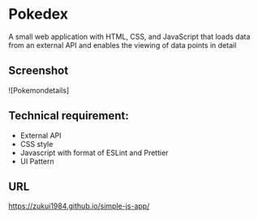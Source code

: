 # Pokedex

 A small web application with HTML, CSS, and JavaScript that loads data from an external API and enables the viewing of data points in detail

## Screenshot

![Pokemondetails]

## Technical requirement:

* External API
* CSS style
* Javascript with format of ESLint and Prettier
* UI Pattern 

## URL

https://zukui1984.github.io/simple-js-app/  
